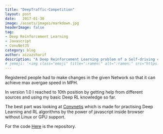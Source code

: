 ```yaml
---
title: "DeepTraffic-Competition"
layout: post
date:   2017-01-30
image: /assets/images/markdown.jpg
headerImage: false
tag:
- Deep Reinforcement Learning
- Javascript
- ConvNetJS 
category: blog
author: aizazsharif
description: "A Deep Reinforcement Learning problem of a Self-driving car as a competiton."
# jemoji: '<img class="emoji" title=":ramen:" alt=":ramen:" src="https://assets.github.com/images/icons/emoji/unicode/1f35c.png" height="20" width="20" align="absmiddle">'
---
```


Registered people had to make changes in the given Network so that it can achieve max avergae speed in MPH. 

In version 1.0 I reached to 10th position by getting help from different sources and using my basic Deep RL knowledge so far. 

The best part was looking at [Convnetjs](http://cs.stanford.edu/people/karpathy/convnetjs/) which is made for practising Deep Learning and RL algorithms by the power of javascript inside browser without Linux or GPU support. 

For the code [Here](https://github.com/AizazSharif/DeepTraffic-Competition) is the repository. 

